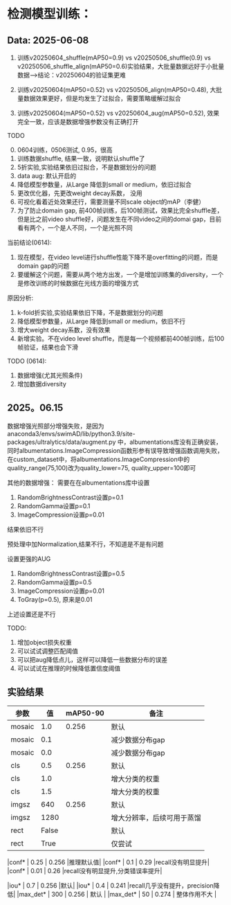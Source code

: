 # 检测模型训练：
## Data: 2025-06-08
1. 训练v20250604_shuffle(mAP50=0.9) vs v20250506_shuffle(0.9) vs  v20250506_shuffle_align(mAP50=0.6)实验结果，大批量数据远好于小批量数据-->结论：v20250604的验证集更难

2. 训练v20250604(mAP50=0.52) vs v20250506_align(mAP50=0.48), 大批量数据效果更好，但是均发生了过拟合，需要策略缓解过拟合

3. 训练v20250604(mAP50=0.52) vs v20250604_aug(mAP50=0.52), 效果完全一致，应该是数据增强参数没有正确打开

TODO

0. 0604训练，0506测试, 0.95，很高
1. 训练数据shuffle, 结果一致，说明默认shuffle了
3. 5折实验,实验结果依旧过拟合，不是数据划分的问题
4. data aug: 默认开启的
5. 降低模型参数量，从Large 降低到small or medium，依旧过拟合
6. 更改优化器，先更改weight decay系数， 没用
7. 可视化看着近处效果还行，需要测量不同scale object的mAP（李健）
8. 为了防止domain gap, 前400帧训练，后100帧测试，效果比完全shuffle差，但是比之前video shuffle好，问题发生在不同video之间的domai gap，目前看有两个，一个是人不同，一个是光照不同

当前结论(0614):
1. 现在模型，在video level进行shuffle性能下降不是overfitting的问题，而是domain gap的问题
2. 要缓解这个问题，需要从两个地方出发，一个是增加训练集的diversity，一个是修改训练的时候数据在光线方面的增强方式

原因分析:
1. k-fold折实验,实验结果依旧下降，不是数据划分的问题
2. 降低模型参数量，从Large 降低到small or medium，依旧不行
3. 增大weight decay系数，没有效果
4. 新增实验。不在video level shuffle，而是每一个视频都前400帧训练，后100帧验证，结果也会下滑

TODO (0614):
1. 数据增强(尤其光照条件)
2. 增加数据diversity

## 2025。06.15
数据增强光照部分增强失败，是因为anaconda3/envs/swimAD/lib/python3.9/site-packages/ultralytics/data/augment.py 中，albumentations库没有正确安装，同时albumentations.ImageCompression函数形参有误导致增强函数调用失败，在custom_dataset中，将albumentations.ImageCompression中的quality_range(75,100)改为quality_lower=75, quality_upper=100即可

其他的数据增强： 需要在在albumentations库中设置
1. RandomBrightnessContrast设置p=0.1
2. RandomGamma设置p=0.1
3. ImageCompression设置p=0.01

结果依旧不行

预处理中加Normalization,结果不行，不知道是不是有问题

设置更强的AUG
1. RandomBrightnessContrast设置p=0.5
2. RandomGamma设置p=0.5
3. ImageCompression设置p=0.01
4. ToGray(p=0.5), 原来是0.01

上述设置还是不行

TODO: 
1. 增加object损失权重
2. 可以试试调整匹配阈值
3. 可以把aug降低点儿，这样可以降低一些数据分布的误差
4. 可以试试在推理的时候降低置信度阈值

## 实验结果

| 参数   | 值    | mAP50-90 | 备注 |
|--------|-------|-----------|---|
|mosaic  | 1.0   |  0.256    | 默认  |
|mosaic  | 0.1   |           |  减少数据分布gap |
|mosaic  | 0.0   |           |  减少数据分布gap |
|cls     | 0.5   |  0.256    | 默认  |
|cls     | 1.0   |           |  增大分类的权重 |
|cls     | 1.5   |           |  增大分类的权重 |
|imgsz   | 640   |  0.256    | 默认  |
|imgsz   | 1280  |           | 增大分辨率，后续可用于蒸馏 |
|rect    | False |           | 默认  |
|rect    | True  |           | 仅尝试|

|conf*   | 0.25  |   0.256   |推理默认值|
|conf*   | 0.1   |   0.29     |recall没有明显提升|
|conf*   | 0.01   |   0.26     |recall没有明显提升,分类错误率提升|

|iou*    | 0.7   |   0.256     |默认|
|iou*    | 0.4   |   0.241     |recall几乎没有提升，precision降低|
|max_det* | 300   |   0.256     | 默认 |
|max_det* | 50    |   0.274     | 整体作用不大  |

